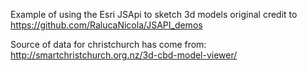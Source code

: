 Example of using the Esri JSApi to sketch 3d models original credit to https://github.com/RalucaNicola/JSAPI_demos

Source of data for christchurch has come from:
http://smartchristchurch.org.nz/3d-cbd-model-viewer/